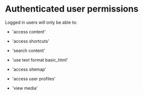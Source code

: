 # **Authenticated user permissions**

Logged in users will only be able to:

- 'access content'

- 'access shortcuts'

- 'search content'

- 'use text format basic\_html'

- 'access sitemap'

- 'access user profiles'

- 'view media'

